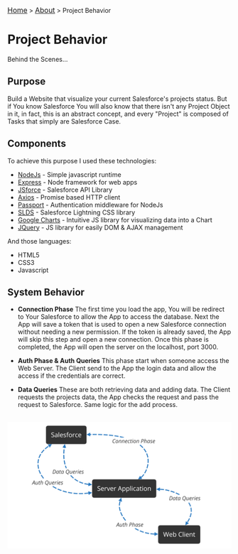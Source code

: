 <a href="https://github.com/matteoveronesi/stage2019/blob/master/README.md" style="font-size:16px">Home</a> > <a href="https://github.com/matteoveronesi/stage2019/blob/master/about/README.md" style="font-size:16px">About</a> > Project Behavior

# Project Behavior

Behind the Scenes...

## Purpose

Build a Website that visualize your current Salesforce's projects status. But if You know Salesforce You will also know that there isn't any Project Object in it, in fact, this is an abstract concept, and every "Project" is composed of Tasks that simply are Salesforce Case.

## Components

To achieve this purpose I used these technologies:

- [NodeJs](https://nodejs.org/) - Simple javascript runtime
- [Express](https://expressjs.com/) - Node framework for web apps
- [JSforce](https://jsforce.github.io/) - Salesforce API Library
- [Axios](https://www.npmjs.com/package/axios) - Promise based HTTP client
- [Passport](http://www.passportjs.org/) -  Authentication middleware for NodeJs
- [SLDS](https://lightningdesignsystem.com/) - Salesforce Lightning CSS library
- [Google Charts](https://developers.google.com/chart/) - Intuitive JS library for visualizing data into a Chart 
- [JQuery](https://jquery.com/) - JS library for easily DOM & AJAX management

And those languages:

- HTML5
- CSS3
- Javascript

## System Behavior

- **Connection Phase** The first time you load the app, You will be redirect to Your Salesforce to allow the App to access the database. Next the App will save a token that is used to open a new Salesforce connection without needing a new permission. If the token is already saved, the App will skip this step and open a new connection. Once this phase is completed, the App will open the server on the localhost, port 3000.

- **Auth Phase & Auth Queries** This phase start when someone access the Web Server. The Client send to the App the login data and allow the access if the credentials are correct.

- **Data Queries** These are both retrieving data and adding data. The Client requests the projects data, the App checks the request and pass the request to Salesforce. Same logic for the add process.

<br><img src="img/project.png">